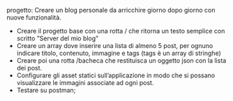 progetto: Creare un blog personale da arricchire giorno dopo giorno con nuove funzionalità.
- Creare il progetto base con una rotta / che ritorna un testo semplice con scritto ”Server del mio blog”
- Creare un array dove inserire una lista di almeno 5 post, per ognuno indicare titolo, contenuto, immagine e tags (tags è un array di stringhe)
- Creare poi una rotta /bacheca che restituisca un oggetto json con la lista dei post.
- Configurare gli asset statici sull’applicazione in modo che si possano visualizzare le immagini associate ad ogni post.
- Testare su postman;